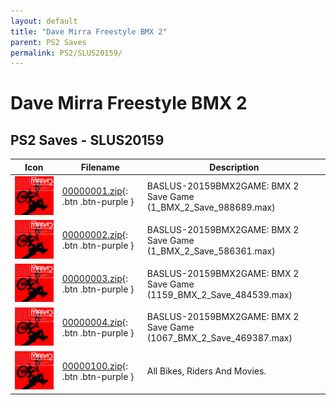 ```yaml
---
layout: default
title: "Dave Mirra Freestyle BMX 2"
parent: PS2 Saves
permalink: PS2/SLUS20159/
---
```

# Dave Mirra Freestyle BMX 2

## PS2 Saves - SLUS20159

| Icon | Filename | Description |
|------|----------|-------------|
| ![Dave Mirra Freestyle BMX 2](icon0.png) | [00000001.zip](00000001.zip){: .btn .btn-purple } | BASLUS-20159BMX2GAME: BMX 2 Save Game (1_BMX_2_Save_988689.max) |
| ![Dave Mirra Freestyle BMX 2](icon0.png) | [00000002.zip](00000002.zip){: .btn .btn-purple } | BASLUS-20159BMX2GAME: BMX 2 Save Game (1_BMX_2_Save_586361.max) |
| ![Dave Mirra Freestyle BMX 2](icon0.png) | [00000003.zip](00000003.zip){: .btn .btn-purple } | BASLUS-20159BMX2GAME: BMX 2 Save Game (1159_BMX_2_Save_484539.max) |
| ![Dave Mirra Freestyle BMX 2](icon0.png) | [00000004.zip](00000004.zip){: .btn .btn-purple } | BASLUS-20159BMX2GAME: BMX 2 Save Game (1067_BMX_2_Save_469387.max) |
| ![Dave Mirra Freestyle BMX 2](icon0.png) | [00000100.zip](00000100.zip){: .btn .btn-purple } | All Bikes, Riders And Movies. |
